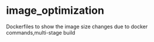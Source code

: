 # image_optimization
Dockerfiles to show the image size changes due to docker commands,multi-stage build
